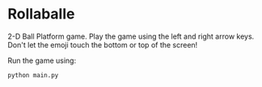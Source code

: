 # Rollaballe
2-D Ball Platform game. Play the game using the left and right arrow keys. Don't let the emoji touch the bottom or top of the screen!

Run the game using:

```bash
python main.py
```